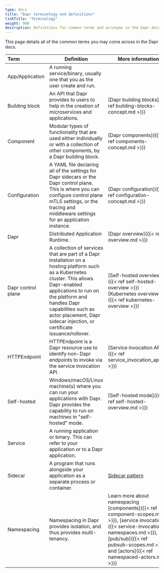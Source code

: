 ```yaml
---
type: docs
title: "Dapr terminology and definitions"
linkTitle: "Terminology"
weight: 900
description: Definitions for common terms and acronyms in the Dapr documentation
---
```


This page details all of the common terms you may come across in the Dapr docs.

| Term | Definition | More information |
|:-----|------------|------------------|
| App/Application | A running service/binary, usually one that you as the user create and run.
| Building block | An API that Dapr provides to users to help in the creation of microservices and applications. | [Dapr building blocks]({{< ref building-blocks-concept.md >}})
| Component | Modular types of functionality that are used either individually or with a collection of other components, by a Dapr building block. | [Dapr components]({{< ref components-concept.md >}})
| Configuration | A YAML file declaring all of the settings for Dapr sidecars or the Dapr control plane. This is where you can configure control plane mTLS settings, or the tracing and middleware settings for an application instance. | [Dapr configuration]({{< ref configuration-concept.md >}})
| Dapr | Distributed Application Runtime. | [Dapr overview]({{< ref overview.md >}})
| Dapr control plane | A collection of services that are part of a Dapr installation on a hosting platform such as a Kubernetes cluster. This allows Dapr-enabled applications to run on the platform and handles Dapr capabilities such as actor placement, Dapr sidecar injection, or certificate issuance/rollover. | [Self-hosted overview]({{< ref self-hosted-overview >}})<br />[Kubernetes overview]({{< ref kubernetes-overview >}})
| HTTPEndpoint | HTTPEndpoint is a Dapr resource use to identify non-Dapr endpoints to invoke via the service invocation API. | [Service invocation API]({{< ref service_invocation_api.md >}})
| Self-hosted | Windows/macOS/Linux machine(s) where you can run your applications with Dapr. Dapr provides the capability to run on machines in "self-hosted" mode. | [Self-hosted mode]({{< ref self-hosted-overview.md >}})
| Service | A running application or binary. This can refer to your application or to a Dapr application.
| Sidecar | A program that runs alongside your application as a separate process or container. | [Sidecar pattern](https://docs.microsoft.com/azure/architecture/patterns/sidecar)
| Namespacing | Namespacing in Dapr provides isolation, and thus provides multi-tenancy. | Learn more about namespacing [components]({{< ref component-scopes.md >}}), [service invocation]({{< service-invocation-namespaces.md >}}), [pub/sub]({{< ref pubsub-scopes.md >}}), and [actors]({{< ref namespaced-actors.md >}})


